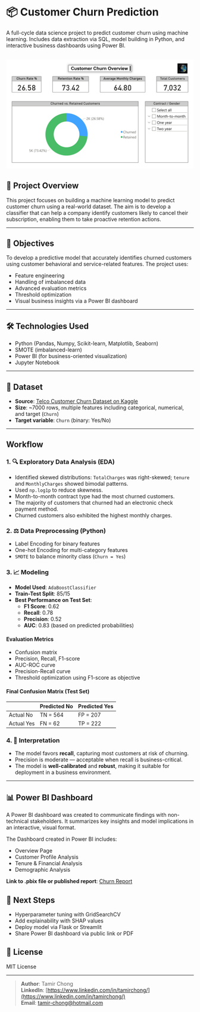 # 📦 Customer Churn Prediction

A full-cycle data science project to predict customer churn using machine learning. Includes data extraction via SQL, model building in Python, and interactive business dashboards using Power BI.

![Alt Text](outputs/PowerBI_Report/Report_Images/Churn_P1.jpg)
---

## 📌 Project Overview
This project focuses on building a machine learning model to predict customer churn using a real-world dataset. The aim is to develop a classifier that can help a company identify customers likely to cancel their subscription, enabling them to take proactive retention actions.

---

## 🎯 Objectives
To develop a predictive model that accurately identifies churned customers using customer behavioral and service-related features. The project uses:
- Feature engineering
- Handling of imbalanced data
- Advanced evaluation metrics
- Threshold optimization
- Visual business insights via a Power BI dashboard

---

## 🛠️ Technologies Used

- Python (Pandas, Numpy, Scikit-learn, Matplotlib, Seaborn)
- SMOTE (imbalanced-learn)
- Power BI (for business-oriented visualization)
- Jupyter Notebook

---

## 🧾 Dataset

- **Source**: [Telco Customer Churn Dataset on Kaggle](https://www.kaggle.com/blastchar/telco-customer-churn)
- **Size**: ~7000 rows, multiple features including categorical, numerical, and target (`Churn`)
- **Target variable**: `Churn` (binary: Yes/No)

---

## Workflow

### 1. 🔍 Exploratory Data Analysis (EDA)
- Identified skewed distributions: `TotalCharges` was right-skewed; `tenure` and `MonthlyCharges` showed bimodal patterns.
- Used `np.log1p` to reduce skewness.
- Month-to-month contract type had the most churned customers.
- The majority of customers that churned had an electronic check payment method.
- Churned customers also exhibited the highest monthly charges.

### 2. ⚖️ Data Preprocessing (Python)
- Label Encoding for binary features
- One-hot Encoding for multi-category features
- `SMOTE` to balance minority class (`Churn = Yes`)

### 3. 📈 Modeling
- **Model Used**: `AdaBoostClassifier`
- **Train-Test Split**: 85/15
- **Best Performance on Test Set**:
  - **F1 Score**: 0.62
  - **Recall**: 0.78
  - **Precision**: 0.52
  - **AUC**: 0.83 (based on predicted probabilities)

#### Evaluation Metrics
- Confusion matrix
- Precision, Recall, F1-score
- AUC-ROC curve
- Precision-Recall curve
- Threshold optimization using F1-score as objective

#### Final Confusion Matrix (Test Set)
|            | Predicted No | Predicted Yes |
|------------|--------------|---------------|
| Actual No  | TN = 564     | FP = 207      |
| Actual Yes | FN = 62      | TP = 222      |

### 4. 🧠 Interpretation
- The model favors **recall**, capturing most customers at risk of churning.
- Precision is moderate — acceptable when recall is business-critical.
- The model is **well-calibrated** and **robust**, making it suitable for deployment in a business environment.

---

## 📊 Power BI Dashboard
A Power BI dashboard was created to communicate findings with non-technical stakeholders. It summarizes key insights and model implications in an interactive, visual format.

The Dashboard created in Power BI includes:
- Overview Page
- Customer Profile Analysis
- Tenure & Financial Analysis
- Demographic Analysis

**Link to .pbix file or published report**: [Churn Report](outputs/PowerBI_Report/Churn_PowerBI_Report.pdf)

## 🚀 Next Steps
- Hyperparameter tuning with GridSearchCV
- Add explainability with SHAP values
- Deploy model via Flask or Streamlit
- Share Power BI dashboard via public link or PDF

## 🧾 License
MIT License

---

> **Author**: Tamir Chong  
> **LinkedIn**: [https://www.linkedin.com/in/tamirchong/](https://www.linkedin.com/in/tamirchong/)  
> **Email**: tamir-chong@hotmail.com
